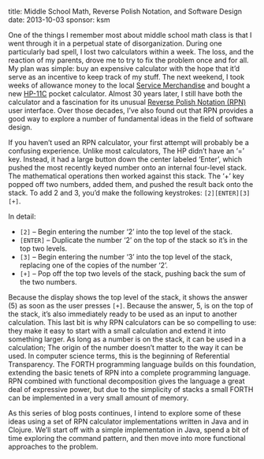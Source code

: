 title: Middle School Math, Reverse Polish Notation, and Software Design
date: 2013-10-03
sponsor: ksm

One of the things I remember most about middle school math class is
that I went through it in a perpetual state of disorganization. During
one particularly bad spell, I lost two calculators within a week. The
loss, and the reaction of my parents, drove me to try to fix the
problem once and for all. My plan was simple: buy an expensive
calculator with the hope that it’d serve as an incentive to keep track
of my stuff. The next weekend, I took weeks of allowance money to the
local [Service Merchandise](https://en.wikipedia.org/wiki/Service_Merchandise) 
and bought a new [HP-11C](http://www.hpmuseum.org/hp11c.htm)
pocket calculator. Almost 30 years later, I still have both the calculator
and a fascination for its unusual
[Reverse Polish Notation (RPN)](https://en.wikipedia.org/wiki/Reverse_Polish_notation)
user interface. Over those decades, I’ve also found out that RPN provides a
good way to explore a number of fundamental ideas in the field of
software design.


If you haven’t used an RPN calculator, your first attempt will
probably be a confusing experience. Unlike most calculators, The HP
didn’t have an ‘=’ key. Instead, it had a large button down the center
labeled ‘Enter’, which pushed the most recently keyed number onto an
internal four-level stack. The mathematical operations then worked
against this stack. The ‘+’ key popped off two numbers, added them,
and pushed the result back onto the stack. To add 2 and 3, you’d make
the following keystrokes: `[2][ENTER][3][+]`.

In detail:

* `[2]` – Begin entering the number ‘2’ into the top level of the stack.
* `[ENTER]` – Duplicate the number ‘2’ on the top of the stack so it’s in the top two levels.
* `[3]` – Begin entering the number ‘3’ into the top level of the stack, replacing one of the copies of the number ‘2’.
* `[+]` – Pop off the top two levels of the stack, pushing back the sum of the two numbers.

Because the display shows the top level of the stack, it shows the
answer (5) as soon as the user presses `[+]`. Because the answer, 5,
is on the top of the stack, it’s also immediately ready to be used as
an input to another calculation. This last bit is why RPN calculators
can be so compelling to use: they make it easy to start with a small
calculation and extend it into something larger. As long as a number
is on the stack, it can be used in a calculation; The origin of the
number doesn’t matter to the way it can be used. In computer science
terms, this is the beginning of Referential Transparency. The FORTH
programming language builds on this foundation, extending the basic
tenets of RPN into a complete programming language. RPN combined with
functional decomposition gives the language a great deal of expressive
power, but due to the simplicity of stacks a small FORTH can be
implemented in a very small amount of memory.

As this series of blog posts continues, I intend to explore some of
these ideas using a set of RPN calculator implementations written in
Java and in Clojure. We’ll start off with a simple implementation in
Java, spend a bit of time exploring the command pattern, and then move
into more functional approaches to the problem.




